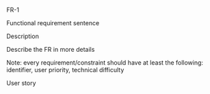 FR-1

Functional requirement sentence

Description

Describe the FR in more details

Note: every requirement/constraint should have at least the following: identifier, user priority, technical difficulty

User story
